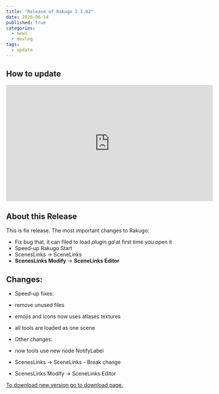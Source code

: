 ```yaml
---
title: "Release of Rakugo 2.1.02"
date: 2020-06-14
published: true
categories:
  - news
  - devlog
tags:
  - update
---
```


## How to update

<iframe width="560" height="315" src="https://www.youtube.com/embed/mHlyDUKxxFw" frameborder="0" allow="accelerometer; autoplay; encrypted-media; gyroscope; picture-in-picture" allowfullscreen></iframe>

## About this Release

This is fix release.
The most important changes to Rakugo:
- Fix bug that, it can filed to load *plugin.gd* at first time you open it
- Speed-up Rakugo Start
- ScenesLinks -> SceneLinks
- **ScenesLinks Modify** -> **SceneLinks Editor**

## Changes:

- Speed-up fixes:
 - remove unused files
 - emojis and icons now uses atlases textures
 - all tools are loaded as one scene

- Other changes:
 - now tools use new node NotifyLabel
 - ScenesLinks -> SceneLinks - Break change
 - ScenesLinks Modify -> SceneLinks Editor

[To download new version go to download page.](/download/)

